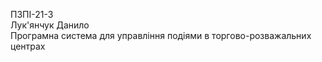 ПЗПІ-21-3  
Лук'янчук Данило  
Програмна система для управління подіями в торгово-розважальних центрах  

